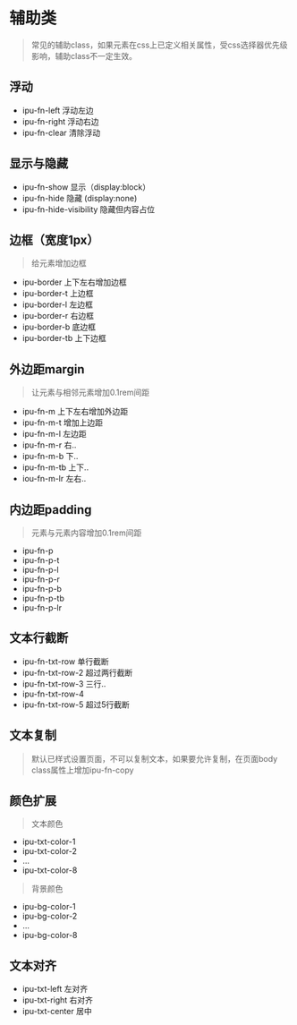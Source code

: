 # 辅助类
> 常见的辅助class，如果元素在css上已定义相关属性，受css选择器优先级影响，辅助class不一定生效。

## 浮动
- ipu-fn-left 浮动左边
- ipu-fn-right 浮动右边
- ipu-fn-clear 清除浮动

## 显示与隐藏
- ipu-fn-show 显示（display:block）
- ipu-fn-hide 隐藏 (display:none)
- ipu-fn-hide-visibility 隐藏但内容占位

## 边框（宽度1px）
> 给元素增加边框
- ipu-border   上下左右增加边框
- ipu-border-t 上边框
- ipu-border-l 左边框
- ipu-border-r 右边框
- ipu-border-b 底边框
- ipu-border-tb 上下边框

## 外边距margin
> 让元素与相邻元素增加0.1rem间距
- ipu-fn-m   上下左右增加外边距
- ipu-fn-m-t 增加上边距
- ipu-fn-m-l 左边距
- ipu-fn-m-r 右..
- ipu-fn-m-b 下..
- ipu-fn-m-tb  上下..
- iou-fn-m-lr  左右..

## 内边距padding
> 元素与元素内容增加0.1rem间距
- ipu-fn-p
- ipu-fn-p-t
- ipu-fn-p-l
- ipu-fn-p-r
- ipu-fn-p-b
- ipu-fn-p-tb
- ipu-fn-p-lr

## 文本行截断
- ipu-fn-txt-row 单行截断
- ipu-fn-txt-row-2 超过两行截断
- ipu-fn-txt-row-3 三行..
- ipu-fn-txt-row-4
- ipu-fn-txt-row-5 超过5行截断

## 文本复制
> 默认已样式设置页面，不可以复制文本，如果要允许复制，在页面body class属性上增加ipu-fn-copy 

## 颜色扩展
> 文本颜色
- ipu-txt-color-1
- ipu-txt-color-2
- ...
- ipu-txt-color-8

> 背景颜色
- ipu-bg-color-1
- ipu-bg-color-2
- ...
- ipu-bg-color-8

## 文本对齐
- ipu-txt-left 左对齐
- ipu-txt-right 右对齐
- ipu-txt-center 居中
